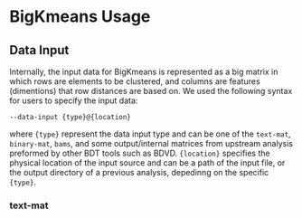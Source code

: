 # BigKmeans Usage

## Data Input
Internally, the input data for BigKmeans is represented as a big matrix in which rows are elements to be clustered, and columns are features (dimentions) that row distances are based on. We used the following syntax for users to specify the input data:
```
--data-input {type}@{location}
```
where ```{type}``` represent the data input type and can be one of the ```text-mat```, ```binary-mat```, ```bams```, and some output/internal matrices from upstream analysis preformed by other BDT tools such as BDVD. ```{location}``` specifies the physical location of the input source and can be a path of the input file, or the output directory of a previous analysis, depedinng on the specific ```{type}```. 

### text-mat


